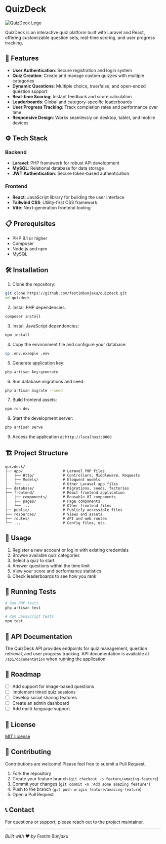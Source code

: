 # QuizDeck

![QuizDeck Logo](https://raw.githubusercontent.com/festimbunjaku/quizdeck/main/public/assets/logo.png)

QuizDeck is an interactive quiz platform built with Laravel and React, offering customizable question sets, real-time scoring, and user progress tracking.

## 🚀 Features

- **User Authentication**: Secure registration and login system
- **Quiz Creation**: Create and manage custom quizzes with multiple categories
- **Dynamic Questions**: Multiple choice, true/false, and open-ended question support
- **Real-time Scoring**: Instant feedback and score calculation
- **Leaderboards**: Global and category-specific leaderboards
- **User Progress Tracking**: Track completion rates and performance over time
- **Responsive Design**: Works seamlessly on desktop, tablet, and mobile devices

## ⚙️ Tech Stack

### Backend
- **Laravel**: PHP framework for robust API development
- **MySQL**: Relational database for data storage
- **JWT Authentication**: Secure token-based authentication

### Frontend
- **React**: JavaScript library for building the user interface
- **Tailwind CSS**: Utility-first CSS framework
- **Vite**: Next-generation frontend tooling

## 📋 Prerequisites

- PHP 8.1 or higher
- Composer
- Node.js and npm
- MySQL

## 🛠️ Installation

1. Clone the repository:
```bash
git clone https://github.com/festimbunjaku/quizdeck.git
cd quizdeck
```

2. Install PHP dependencies:
```bash
composer install
```

3. Install JavaScript dependencies:
```bash
npm install
```

4. Copy the environment file and configure your database:
```bash
cp .env.example .env
```

5. Generate application key:
```bash
php artisan key:generate
```

6. Run database migrations and seed:
```bash
php artisan migrate --seed
```

7. Build frontend assets:
```bash
npm run dev
```

8. Start the development server:
```bash
php artisan serve
```

9. Access the application at `http://localhost:8000`

## 🏗️ Project Structure

```
quizdeck/
├── app/                  # Laravel PHP files
│   ├── Http/             # Controllers, Middleware, Requests
│   ├── Models/           # Eloquent models
│   └── ...               # Other Laravel app files
├── database/             # Migrations, seeds, factories
├── frontend/             # React frontend application
│   ├── components/       # Reusable UI components
│   ├── pages/            # Page components
│   └── ...               # Other frontend files
├── public/               # Publicly accessible files
├── resources/            # Views and assets
├── routes/               # API and web routes
└── ...                   # Config files, etc.
```

## 📱 Usage

1. Register a new account or log in with existing credentials
2. Browse available quiz categories
3. Select a quiz to start
4. Answer questions within the time limit
5. View your score and performance statistics
6. Check leaderboards to see how you rank

## 🧪 Running Tests

```bash
# Run PHP tests
php artisan test

# Run JavaScript tests
npm test
```

## 🔄 API Documentation

The QuizDeck API provides endpoints for quiz management, question retrieval, and user progress tracking. API documentation is available at `/api/documentation` when running the application.

## 🚧 Roadmap

- [ ] Add support for image-based questions
- [ ] Implement timed quiz sessions
- [ ] Develop social sharing features
- [ ] Create an admin dashboard
- [ ] Add multi-language support

## 📝 License

[MIT License](LICENSE)

## 🤝 Contributing

Contributions are welcome! Please feel free to submit a Pull Request.

1. Fork the repository
2. Create your feature branch (`git checkout -b feature/amazing-feature`)
3. Commit your changes (`git commit -m 'Add some amazing feature'`)
4. Push to the branch (`git push origin feature/amazing-feature`)
5. Open a Pull Request

## 📞 Contact

For questions or support, please reach out to the project maintainer.

---

*Built with ❤️ by Festim Bunjaku*